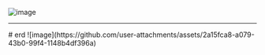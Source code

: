 ![image](https://github.com/user-attachments/assets/9c8ff66b-c79a-4ab5-8203-8f7de802f1b8)
<hr/> # erd 
![image](https://github.com/user-attachments/assets/2a15fca8-a079-43b0-99f4-1148b4df396a)
